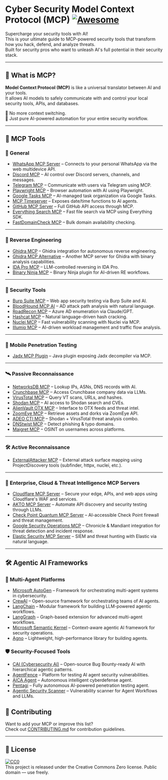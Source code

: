 # Cyber Security Model Context Protocol (MCP) [![Awesome](https://awesome.re/badge.svg)](https://awesome.re)

Supercharge your security tools with AI!  
This is your ultimate guide to MCP-powered security tools that transform how you hack, defend, and analyze threats.  
Built for security pros who want to unleash AI's full potential in their security stack.

---

## 🚀 What is MCP?

**Model Context Protocol (MCP)** is like a universal translator between AI and your tools.  
It allows AI models to safely communicate with and control your local security tools, APIs, and databases.

🔄 No more context switching.  
🤖 Just pure AI-powered automation for your entire security workflow.

---

## 🧰 MCP Tools

### 🔧 General
- [WhatsApp MCP Server](https://github.com/lharries/whatsapp-mcp) – Connects to your personal WhatsApp via the web multidevice API.
- [Discord MCP](https://github.com/BurtTheCoder/mcp-discord) – AI control over Discord servers, channels, and messages.
- [Telegram MCP](https://github.com/qpd-v/mcp-communicator-telegram) – Communicate with users via Telegram using MCP.
- [Playwright MCP](https://github.com/microsoft/playwright-mcp) – Browser automation with AI using Playwright.
- [Google Tasks MCP](https://github.com/BurtTheCoder/gtasks-mcp) – AI-managed task organization via Google Tasks.
- [MCP Timeserver](https://github.com/SecretiveShell/MCP-timeserver) – Exposes date/time functions to AI agents.
- [GitHub MCP Server](https://github.com/github/github-mcp-server) – Full GitHub API access through MCP.
- [Everything Search MCP](https://github.com/mamertofabian/mcp-everything-search) – Fast file search via MCP using Everything SDK.
- [FastDomainCheck MCP](https://github.com/bingal/FastDomainCheck-MCP-Server) – Bulk domain availability checking.

---

### 🧬 Reverse Engineering
- [Ghidra MCP](https://github.com/LaurieWired/GhidraMCP) – Ghidra integration for autonomous reverse engineering.
- [Ghidra MCP Alternative](https://github.com/Bamimore-Tomi/ghidra_mcp) – Another MCP server for Ghidra with binary analysis capabilities.
- [IDA Pro MCP](https://github.com/mrexodia/ida-pro-mcp) – LLM-controlled reversing in IDA Pro.
- [Binary Ninja MCP](https://github.com/MCPPhalanx/binaryninja-mcp) – Binary Ninja plugin for AI-driven RE workflows.

---

### 🔐 Security Tools
- [Burp Suite MCP](https://github.com/PortSwigger/mcp-server) – Web app security testing via Burp Suite and AI.
- [BloodHound MCP AI](https://github.com/MorDavid/BloodHound-MCP-AI) – AD attack path analysis with natural language.
- [RoadRecon MCP](https://github.com/atomicchonk/roadrecon_mcp_server) – Azure AD enumeration via Claude/GPT.
- [Hashcat MCP](https://github.com/MorDavid/hashcat-mcp) – Natural language-driven hash cracking.
- [Nuclei MCP](https://github.com/addcontent/nuclei-mcp) – Fast vulnerability scanning with Nuclei via MCP.
- [Illumio MCP](https://github.com/alexgoller/illumio-mcp-server) – AI-driven workload management and traffic flow analysis.

---

### 📱 Mobile Penetration Testing
- [Jadx MCP Plugin](https://github.com/mobilehackinglab/jadx-mcp-plugin) – Java plugin exposing Jadx decompiler via MCP.

---

### 🛰️ Passive Reconnaissance
- [NetworksDB MCP](https://github.com/MorDavid/NetworksDB-MCP) – Lookup IPs, ASNs, DNS records with AI.
- [Crunchbase MCP](https://github.com/Cyreslab-AI/crunchbase-mcp-server) – Access Crunchbase company data via LLMs.
- [VirusTotal MCP](https://github.com/BurtTheCoder/mcp-virustotal) – Query VT scans, URLs, and hashes.
- [Shodan MCP](https://github.com/BurtTheCoder/mcp-shodan) – AI access to Shodan search and CVEs.
- [AlienVault OTX MCP](https://github.com/mrwadams/otx-mcp) – Interface to OTX feeds and threat intel.
- [ZoomEye MCP](https://github.com/zoomeye-ai/mcp_zoomeye) – Retrieve assets and dorks via ZoomEye API.
- [ADEO CTI MCP](https://github.com/ADEOSec/mcp-shodan) – Shodan + VirusTotal threat analysis combo.
- [DNStwist MCP](https://github.com/BurtTheCoder/mcp-dnstwist) – Detect phishing & typo domains.
- [Maigret MCP](https://github.com/BurtTheCoder/mcp-maigret) – OSINT on usernames across platforms.

---

### 🛠️ Active Reconnaissance
- [ExternalAttacker MCP](https://github.com/MorDavid/ExternalAttacker-MCP) – External attack surface mapping using ProjectDiscovery tools (subfinder, httpx, nuclei, etc.).

---

### 🏢 Enterprise, Cloud & Threat Intelligence MCP Servers
- [Cloudflare MCP Server](https://github.com/cloudflare/mcp-server-cloudflare) – Secure your edge, APIs, and web apps using Cloudflare's WAF and services.
- [AKTO MCP Server](https://www.akto.io/mcp) – Automate API discovery and security testing through LLMs.
- [Check Point Quantum MCP Server](https://github.com/CheckPointSW/mcp-servers) – AI-accessible Check Point firewall and threat management.
- [Google Security Operations MCP](https://github.com/google/mcp-security) – Chronicle & Mandiant integration for threat detection and incident response.
- [Elastic Security MCP Server](https://github.com/elastic/mcp-server-elasticsearch) – SIEM and threat hunting with Elastic via natural language.

---

## 🛠️ Agentic AI Frameworks

### 🤖 Multi-Agent Platforms
- [Microsoft AutoGen](https://github.com/microsoft/autogen) – Framework for orchestrating multi-agent systems in cybersecurity.
- [CrewAI](https://github.com/crewAIInc/crewAI) – Open-source framework for orchestrating teams of AI agents.
- [LangChain](https://github.com/langchain-ai/langchain) – Modular framework for building LLM-powered agentic workflows.
- [LangGraph](https://github.com/langchain-ai/langgraph) – Graph-based extension for advanced multi-agent workflows.
- [Microsoft Semantic Kernel](https://github.com/microsoft/semantic-kernel) – Context-aware agentic AI framework for security operations.
- [Agno](https://github.com/agno-agi/agno) – Lightweight, high-performance library for building agents.

### 🛡️ Security-Focused Tools
- [CAI (Cybersecurity AI)](https://github.com/aliasrobotics/CAI) – Open-source Bug Bounty-ready AI with hierarchical agentic patterns.
- [AgentFence](https://github.com/agentfence/agentfence) – Platform for testing AI agent security vulnerabilities.
- [AICA Agent](https://github.com/aica-iwg/aica-agent) – Autonomous intelligent cyberdefense agent.
- [Pentagi](https://github.com/vxcontrol/pentagi) – Fully autonomous AI-powered penetration testing agent.
- [Agentic Security Scanner](https://github.com/msoedov/agentic_security) – Vulnerability scanner for Agent Workflows and LLMs.
## 🤝 Contributing
Want to add your MCP or improve this list?  
Check out [CONTRIBUTING.md](CONTRIBUTING.md) for contribution guidelines.

---

## 🧾 License

[![CC0](https://mirrors.creativecommons.org/presskit/buttons/88x31/svg/cc-zero.svg)](https://creativecommons.org/publicdomain/zero/1.0)  
This project is released under the Creative Commons Zero license. Public domain — use freely.
